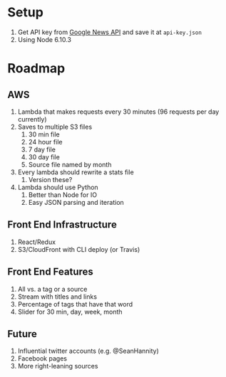 # Setup
1. Get API key from [Google News API](https://newsapi.org) and save it at `api-key.json`
2. Using Node 6.10.3

# Roadmap

## AWS
1. Lambda that makes requests every 30 minutes (96 requests per day currently)
2. Saves to multiple S3 files
    1. 30 min file
    2. 24 hour file
    3. 7 day file
    4. 30 day file
    5. Source file named by month
3. Every lambda should rewrite a stats file
    1. Version these?
4. Lambda should use Python
    1. Better than Node for IO
    2. Easy JSON parsing and iteration

## Front End Infrastructure
1. React/Redux
2. S3/CloudFront with CLI deploy (or Travis)

## Front End Features
1. All vs. a tag or a source
2. Stream with titles and links
3. Percentage of tags that have that word
4. Slider for 30 min, day, week, month

## Future
1. Influential twitter accounts (e.g. @SeanHannity)
2. Facebook pages
3. More right-leaning sources
